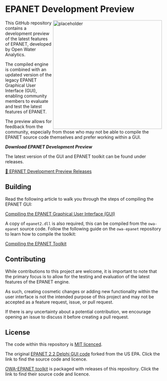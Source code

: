 # EPANET Development Preview

<img src="https://user-images.githubusercontent.com/6113153/233481310-ca940de6-9a80-4904-9ca2-8110bab721ec.png" alt="placeholder" height="350" align="right"/>



This GitHub repository contains a development preview of the latest features of EPANET, developed by Open Water Analytics.

The compiled engine is combined with an updated version of the legacy EPANET Graphical User Interface (GUI), enabling community members to evaluate and test the latest features of EPANET.

The preview allows for feedback from the community, especially from those who may not be able to compile the EPANET source code themselves and prefer working within a GUI.



***Download EPANET Development Preview***

The latest version of the GUI and EPANET toolkit can be found under releases.

[📁 EPANET Development Preview Releases](https://github.com/modelcreate/epanet-dev-gui/releases)

## Building

Read the following article to walk you through the steps of compiling the EPANET GUI:

[Compiling the EPANET Graphical User Interface (GUI)](https://epanetjs.com/blog/2023/04/09/how-to-compile-the-epanet-gui/)

A copy of `epanet2.dll` is also required, this can be compiled from the `owa-epanet` source code. Follow the following guide on the `owa-epanet` repository to learn how to compile the toolkit:

[Compiling the EPANET Toolkit](https://github.com/OpenWaterAnalytics/EPANET/blob/dev/BUILDING.md)

## Contributing

While contributions to this project are welcome, it is important to note that the primary focus is to allow for the testing and evaluation of the latest features of the EPANET engine.

As such, creating cosmetic changes or adding new functionality within the user interface is not the intended purpose of this project and may not be accepted as a feature request, issue, or pull request.

If there is any uncertainty about a potential contribution, we encourage opening an issue to discuss it before creating a pull request.

## License

The code within this repository is [MIT licenced](https://github.com/modelcreate/epanet-dev-gui/blob/master/LICENSE).

The original [EPANET 2.2 Delphi GUI code](https://github.com/USEPA/EPANET2.2) forked from the US EPA. Click the link to find the source code and licence.

[OWA-EPANET toolkit](https://github.com/OpenWaterAnalytics/EPANET) is packaged with releases of this repository. Click the link to find their source code and licence.
